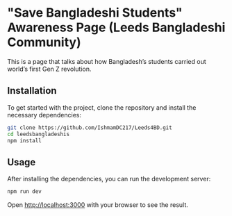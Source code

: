 # "Save Bangladeshi Students" Awareness Page (Leeds Bangladeshi Community)

This is a page that talks about how Bangladesh’s students carried out world’s first Gen Z revolution.

## Installation

To get started with the project, clone the repository and install the necessary dependencies:

```bash
git clone https://github.com/IshmamDC217/Leeds4BD.git
cd leedsbangladeshis
npm install
```

## Usage

After installing the dependencies, you can run the development server:

```bash
npm run dev
```

Open [http://localhost:3000](http://localhost:3000) with your browser to see the result.
